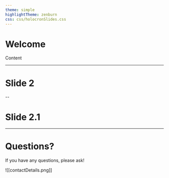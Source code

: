 ```yaml
---
theme: simple
highlightTheme: zenburn
css: css/holocronSlides.css
---
```




# Welcome 


Content

---

# Slide 2

--

# Slide 2.1


---

# Questions?

If you have any questions, please ask!

![[contactDetails.png]]

